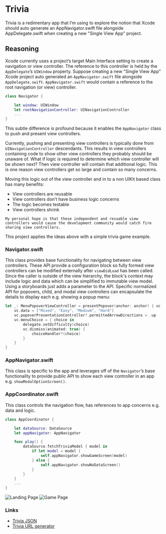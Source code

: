 # Trivia

Trivia is a redimentary app that I’m using to explore the notion that Xcode should auto generate an AppNavigator.swift file alongside AppDelegate.swift when creating a new "Single View App" project.
   
## Reasoning
Xcode currently uses a project’s target Main Interface setting to create a navigation or view controller. The reference to this controller is held by the `AppDelegate`’s `UIWindow` property. Suppose creating a new "Single View App" Xcode project auto generated an `AppNavigator.swift` file alongside `AppDelegate.swift`. `AppNavigator.swift` would contain a reference to the root navigation (or view) controller.

```swift
class Navigator {

    let window: UIWindow
    let rootNavigationController: UINavigationController
    ...
}
```

This subtle difference is profound because it enables the `AppNavigator` class to push and present view controllers.

Currently, pushing and presenting view controllers is typically done from `UINavigationController` descendants. This results in view controllers containing code to show other view controllers they probably should be unaware of. What if logic is required to determine which view controller will be shown next? Then view controller will contain that additional logic. This is one reason view controllers get so large and contain so many concerns.

Moving this logic out of the view controller and in to a non UIKit based class has many benefits:

* View controllers are reusable
* View controllers don’t have business logic concerns
* The logic becomes testable
* View controllers shrink


```
My personal hope is that these independent and resuable view controllers would cause the development community would catch fire sharing view controllers.
```

This project applies the ideas above with a simple trivia game example.


### Navigator.swift
This class provides base functionality for navigating between view controllers. These API provide a configuration block so fully formed view controllers can be modified externally after `viewDidLoad` has been called. Since the caller is outside of the view hierarchy, the block's context may include logic and data which can be simplified to immutable view model. Using a storyboards just adds a parameter to the API.  Specific normalized API for popovers, child, and modal view controllers can encapsulate the details to display each e.g. showing a popup menu:
```swift
let _: MenuPopoverViewController = presentPopover(anchor: anchor) { vc in
    vc.data = ["Mixed", "Easy", "Medium", "Hard"]
    vc.popoverPresentationController?.permittedArrowDirections = .up
    vc.menuChoice = { choice in
        delegate.setDifficulty(choice)
        vc.dismiss(animated: true) {
            choiceHandler?(choice)
        }
    }
}
```

### AppNavigator.swift
This class is specific to the app and leverages off of the `Navigator`’s base functionality to provide public API to show each view controller in an app e.g. `showModalOptionScreen()`.


### AppCoordinator.swift
This class controls the navigation flow, has references to app concerns e.g. data and logic.
```swift
class AppCoordinator {

    let dataSource: DataSource
    let appNavigator: AppNavigator

    func play() {
        dataSource.fetchTriviaModel { model in
            if let model = model {
                self.appNavigator.showGameScreen(model)
            } else {
                self.appNavigator.showNoDataScreen()
            }
        }
    }
    ...
}
```
![Landing Page](https://user-images.githubusercontent.com/2135673/39156835-d0be650a-470c-11e8-8535-476e6785f78f.jpeg)
![Game Page](https://user-images.githubusercontent.com/2135673/39156834-d0a38d48-470c-11e8-84d4-59983933bb8f.jpeg)

### Links

* [Trivia JSON](https://opentdb.com/api.php?amount=100)
* [Trivia URL generator](https://opentdb.com/api_config.php)
